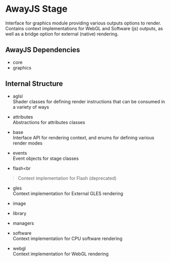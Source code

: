 # AwayJS Stage

Interface for graphics module providing various outputs options to render. Contains context implementations for WebGL and Software (js) outputs, as well as a bridge option for external (native) rendering.

## AwayJS Dependencies

* core
* graphics

## Internal Structure

* aglsl<br>
Shader classes for defining render instructions that can be consumed in a variety of ways

* attributes<br>
Abstractions for attributes classes

* base<br>
Interface API for rendering context, and enums for defining various render modes

* events<br>
Event objects for stage classes

* flash<br
>Context implementation for Flash (deprecated)

* gles<br>
Context implementation for External GLES rendering

* image<br>

* library<br>

* managers<br>

* software<br>
Context implementation for CPU software rendering

* webgl<br>
Context implementation for WebGL rendering